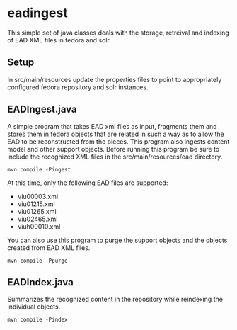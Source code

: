 # eadingest

This simple set of java classes deals with the storage, retreival and indexing of
EAD XML files in fedora and solr.

## Setup

In src/main/resources update the properties files to point to appropriately
configured fedora repository and solr instances.

## EADIngest.java
A simple program that takes EAD xml files as input, fragments them
and stores them in fedora objects that are related in such a way as to allow
the EAD to be reconstructed from the pieces.  This program also ingests
content model and other support objects.  Before running this program be sure 
to include the recognized XML files in the src/main/resources/ead directory.

	mvn compile -Pingest

At this time, only the following EAD files are supported:
- viu00003.xml
- viu01215.xml
- viu01265.xml
- viu02465.xml
- viuh00010.xml

You can also use this program to purge the support objects and the objects
created from EAD XML files.

	mvn compile -Ppurge

## EADIndex.java 
Summarizes the recognized content in the repository while reindexing the 
individual objects.

	mvn compile -Pindex



